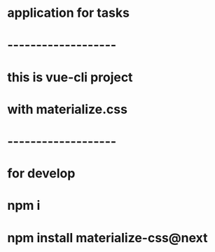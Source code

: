 # application for tasks
# -------------------
# this is vue-cli project
# with materialize.css
# -------------------
# for develop
# npm i
# npm install materialize-css@next

